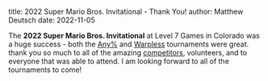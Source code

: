title: 2022 Super Mario Bros. Invitational - Thank You!
author: Matthew Deutsch
date: 2022-11-05

The **2022 Super Mario Bros. Invitational** at Level 7 Games in Colorado was a huge success - both the [Any%](/tournaments/SMBIN2022ANYPE.html) and [Warpless](/tournaments/SMBIN2022WARPL.html) tournaments were great.
thank you so much to all of the amazing [competitors](/persons), volunteers, and to everyone that was able to attend.
I am looking forward to all of the tournaments to come!
